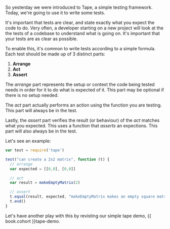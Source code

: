So yesterday we were introduced to Tape, a simple testing framework. Today, we're going to use it to write some tests.

It's important that tests are clear, and state exactly what you expect the code to do. Very often, a developer starting on a new project will look at the the tests of a codebase to understand what is going on. It's important that your tests are as clear as possible.

To enable this, it's common to write tests according to a simple formula. Each test should be made up of 3 distinct parts:

1. **Arrange**
2. **Act**
3. **Assert**

The *arrange* part represents the setup or context the code being tested needs in order for it to do what is expected of it. This part may be optional if there is no setup needed.

The *act* part actually performs an action using the function you are testing. This part will always be in the test.

Lastly, the *assert* part verifies the result (or behaviour) of the *act* matches what you expected. This uses a function that *asserts* an expections. This part will also always be in the test.

Let's see an example:

```js
var test = require('tape')

test("can create a 2x2 matrix", function (t) {
  // arrange
  var expected = [[0,0], [0,0]]

  // act
  var result = makeEmptyMatrix(2)

  // assert
  t.equal(result, expected, "makeEmptyMatrix makes an empty square matrix")
  t.end()
}
```

Let's have another play with this by revisting our simple tape demo, {{ book.cohort }}tape-demo.

